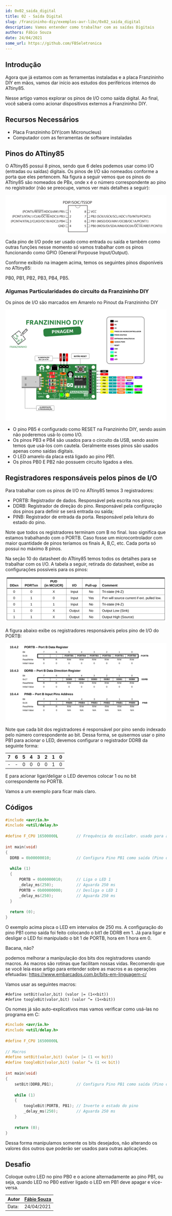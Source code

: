 ```yaml
---
id: 0x02_saida_digital
title: 02 - Saída Digital
slug: /franzininho-diy/exemplos-avr-libc/0x02_saida_digital
description: Vamos entender como trabalhar com as saídas Digitais
authors: Fábio Souza
date: 24/04/2021
some_url: https://github.com/FBSeletronica
---
```


## Introdução

Agora que já estamos com as ferramentas instaladas e a placa Franzininho DIY em mãos, vamos dar início aos estudos dos periféricos internos do ATtiny85.

Nesse artigo vamos explorar os pinos de I/O como saída digital. Ao final, você saberá como acionar dispositivos externos a Franzininho DIY.

## Recursos Necessários
- Placa Franzininho DIY(com Micronucleus)
- Computador com as ferramentas de software instaladas

## Pinos do ATtiny85

O ATtiny85 possui 8 pinos, sendo que 6 deles podemos usar como I/O (entradas ou saídas) digitais. Os pinos de I/O são nomeados conforme a porta que eles pertencem. Na figura a seguir vemos que os pinos do ATtiny85 são nomeados de PBx, onde x é o número correspondente ao pino no registrador (não se preocupe, vamos ver mais detalhes a seguir):

![Pinagem do ATtiny85](img/0x02/pinagem-attiny85.png)

Cada pino de I/O pode ser usado como entrada ou saída e também como outras funções nesse momento só vamos trabalhar com os pinos funcionando como GPIO (General Porpouse Input/Output).

Conforme exibido na imagem acima, temos os seguintes pinos disponíveis no ATtiny85:

PB0, PB1, PB2, PB3, PB4, PB5.

### Algumas Particularidades do circuito da Franzininho DIY

Os pinos de I/O são marcados em Amarelo no Pinout da Franzininho DIY

![pinout Franzininho DIY](img/0x00/Pinagem-Franzininho-DIY-V2RV2.png)

- O pino PB5 é configurado como RESET na Franzininho DIY, sendo assim não poderemos usá-lo como I/O.
- Os pinos PB3 e PB4 são usados para o circuito da USB, sendo assim temos que usá-los com cautela. Geralmente esses pinos são usados apenas como saídas digitais.
- O LED amarelo da placa está ligado ao pino PB1.
- Os pinos PB0 E PB2 não possuem circuito ligados a eles.

## Registradores responsáveis pelos pinos de I/O

Para trabalhar com os pinos de I/O no ATtiny85 temos 3 registradores:
- PORTB: Registrador de dados. Responsável pela escrita nos pinos;
- DDRB: Registrador de direção do pino. Responsável pela configuração dos pinos para definir se será entrada ou saída;
- PINB: Registrador de entrada da porta. Responsável pela leitura do estado do pino.

Note que todos os registradores terminam com B no final. Isso significa que estamos trabalhando com o PORTB. Caso fosse um microcontrolador com maior quantidade de pinos teríamos os finais A, B,C, etc. Cada porta só possui no máximo 8 pinos.

Na seção 10 do datasheet do ATtiny85 temos todos os detalhes para se trabalhar com os I/O. A tabela a seguir, retirada do datasheet, exibe as configurações possíveis para os pinos:

![configuração GPIO](img/0x02/config-gpio.png)

A figura abaixo exibe os registradores responsáveis pelos pino de I/O do PORTB:

![configuração GPIO](img/0x02/registradores-port-B.png)

Note que cada bit dos registradores é responsável por pino sendo indexado pelo número correspondente ao bit. Dessa forma, se quisermos usar o pino PB1 para acionar o LED, devemos configurar o registrador DDRB da seguinte forma:

| 7  | 6 | 5 | 4 | 3 | 2 | 1 | 0 |
|----|---|---|---|---|---|---|---|
| -  | - | 0 | 0 | 0 | 0 | 1 | 0 |

E para acionar ligar/deligar o LED devemos colocar 1 ou no bit correspondente no PORTB.

Vamos a um exemplo para ficar mais claro.

## Códigos

``` c
#include <avr/io.h>
#include <util/delay.h>

#define F_CPU 16500000L        // Frequência do oscilador. usado para a função de delay

int main(void)
{
  DDRB = 0b00000010;           // Configura Pino PB1 como saída (Pino do LED)

  while (1)
  {
      PORTB = 0b00000010;      // Liga o LED 1
      _delay_ms(250);          // Aguarda 250 ms
      PORTB = 0b00000000;      // Desliga o LED 1
      _delay_ms(250);          // Aguarda 250 ms
  }

  return (0);
}
```

O exemplo acima pisca o LED em intervalos de 250 ms. A configuração do pino PB1 como saída foi feito colocando o bit1 de DDRB em 1. Já para ligar e desligar o LED foi manipulado o bit 1 de PORTB, hora em 1 hora em 0.

Bacana, não?

podemos melhorar a manipulação dos bits dos registradores usando macros. As macros são rotinas que facilitam nossas vidas. Recomendo que se você leia esse artigo para entender sobre as macros e as operações efetuadas: https://www.embarcados.com.br/bits-em-linguagem-c/

Vamos usar as seguintes macros:

```
#define setBit(valor,bit) (valor |= (1<<bit))
#define toogleBit(valor,bit) (valor ^= (1<<bit))
```

Os nomes já são auto-explicativos mas vamos verificar como usá-las no programa em C:

``` c
#include <avr/io.h>
#include <util/delay.h>

#define F_CPU 16500000L

// Macros
#define setBit(valor,bit) (valor |= (1 << bit))
#define toogleBit(valor,bit) (valor ^= (1 << bit))

int main(void)
{
    setBit(DDRB,PB1);          // Configura Pino PB1 como saída (Pino do LED)

    while (1)
    {
        toogleBit(PORTB, PB1); // Inverte o estado do pino
        _delay_ms(250);        // Aguarda 250 ms
    }

    return (0);
}
```

Dessa forma manipulamos somente os bits desejados, não alterando os valores dos outros que poderão ser usados para outras aplicações.

## Desafio

Coloque outro LED no pino PB0 e o acione alternadamente ao pino PB1, ou seja, quando LED no PB0 estiver ligado o LED em PB1 deve apagar e vice-versa.

| Autor | [Fábio Souza](https://github.com/FBSeletronica) |
|-------|-------------|
| Data: | 24/04/2021  |
